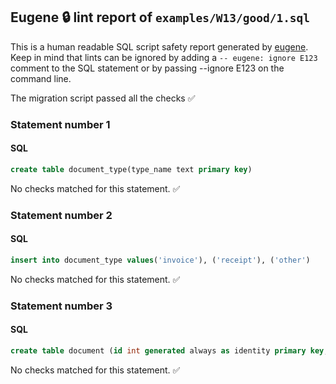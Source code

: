 ## Eugene 🔒 lint report of `examples/W13/good/1.sql`

This is a human readable SQL script safety report generated by [eugene](https://github.com/kaaveland/eugene).
Keep in mind that lints can be ignored by adding a `-- eugene: ignore E123` comment to the SQL statement
or by passing --ignore E123 on the command line.

The migration script passed all the checks ✅

### Statement number 1
#### SQL
```sql
create table document_type(type_name text primary key)
```
No checks matched for this statement. ✅
### Statement number 2
#### SQL
```sql
insert into document_type values('invoice'), ('receipt'), ('other')
```
No checks matched for this statement. ✅
### Statement number 3
#### SQL
```sql
create table document (id int generated always as identity primary key, type text references document_type(type_name))
```
No checks matched for this statement. ✅
